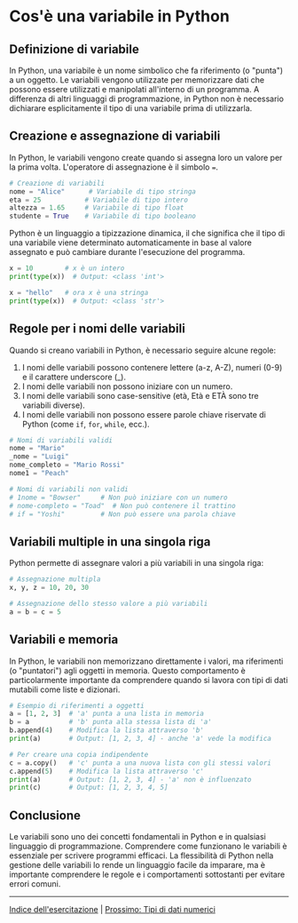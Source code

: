 # Cos'è una variabile in Python

## Definizione di variabile
In Python, una variabile è un nome simbolico che fa riferimento (o "punta") a un oggetto. Le variabili vengono utilizzate per memorizzare dati che possono essere utilizzati e manipolati all'interno di un programma. A differenza di altri linguaggi di programmazione, in Python non è necessario dichiarare esplicitamente il tipo di una variabile prima di utilizzarla.

## Creazione e assegnazione di variabili
In Python, le variabili vengono create quando si assegna loro un valore per la prima volta. L'operatore di assegnazione è il simbolo `=`.

```python
# Creazione di variabili
nome = "Alice"      # Variabile di tipo stringa
eta = 25           # Variabile di tipo intero
altezza = 1.65     # Variabile di tipo float
studente = True    # Variabile di tipo booleano
```

Python è un linguaggio a tipizzazione dinamica, il che significa che il tipo di una variabile viene determinato automaticamente in base al valore assegnato e può cambiare durante l'esecuzione del programma.

```python
x = 10        # x è un intero
print(type(x))  # Output: <class 'int'>

x = "hello"   # ora x è una stringa
print(type(x))  # Output: <class 'str'>
```

## Regole per i nomi delle variabili
Quando si creano variabili in Python, è necessario seguire alcune regole:

1. I nomi delle variabili possono contenere lettere (a-z, A-Z), numeri (0-9) e il carattere underscore (_).
2. I nomi delle variabili non possono iniziare con un numero.
3. I nomi delle variabili sono case-sensitive (età, Età e ETÀ sono tre variabili diverse).
4. I nomi delle variabili non possono essere parole chiave riservate di Python (come `if`, `for`, `while`, ecc.).

```python
# Nomi di variabili validi
nome = "Mario"
_nome = "Luigi"
nome_completo = "Mario Rossi"
nome1 = "Peach"

# Nomi di variabili non validi
# 1nome = "Bowser"     # Non può iniziare con un numero
# nome-completo = "Toad"  # Non può contenere il trattino
# if = "Yoshi"         # Non può essere una parola chiave
```

## Variabili multiple in una singola riga
Python permette di assegnare valori a più variabili in una singola riga:

```python
# Assegnazione multipla
x, y, z = 10, 20, 30

# Assegnazione dello stesso valore a più variabili
a = b = c = 5
```

## Variabili e memoria
In Python, le variabili non memorizzano direttamente i valori, ma riferimenti (o "puntatori") agli oggetti in memoria. Questo comportamento è particolarmente importante da comprendere quando si lavora con tipi di dati mutabili come liste e dizionari.

```python
# Esempio di riferimenti a oggetti
a = [1, 2, 3]  # 'a' punta a una lista in memoria
b = a          # 'b' punta alla stessa lista di 'a'
b.append(4)    # Modifica la lista attraverso 'b'
print(a)       # Output: [1, 2, 3, 4] - anche 'a' vede la modifica

# Per creare una copia indipendente
c = a.copy()   # 'c' punta a una nuova lista con gli stessi valori
c.append(5)    # Modifica la lista attraverso 'c'
print(a)       # Output: [1, 2, 3, 4] - 'a' non è influenzato
print(c)       # Output: [1, 2, 3, 4, 5]
```

## Conclusione
Le variabili sono uno dei concetti fondamentali in Python e in qualsiasi linguaggio di programmazione. Comprendere come funzionano le variabili è essenziale per scrivere programmi efficaci. La flessibilità di Python nella gestione delle variabili lo rende un linguaggio facile da imparare, ma è importante comprendere le regole e i comportamenti sottostanti per evitare errori comuni.

---

[Indice dell'esercitazione](../README.md) | [Prossimo: Tipi di dati numerici](./02_tipi_numerici.md)